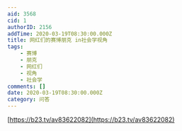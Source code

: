 ```yaml
---
aid: 3568
cid: 1
authorID: 2156
addTime: 2020-03-19T08:30:00.000Z
title: 网红们的赛博朋克 in社会学视角
tags:
    - 赛博
    - 朋克
    - 网红们
    - 视角
    - 社会学
comments: []
date: 2020-03-19T08:30:00.000Z
category: 问答
---
```


[https://b23.tv/av83622082](https://b23.tv/av83622082)
